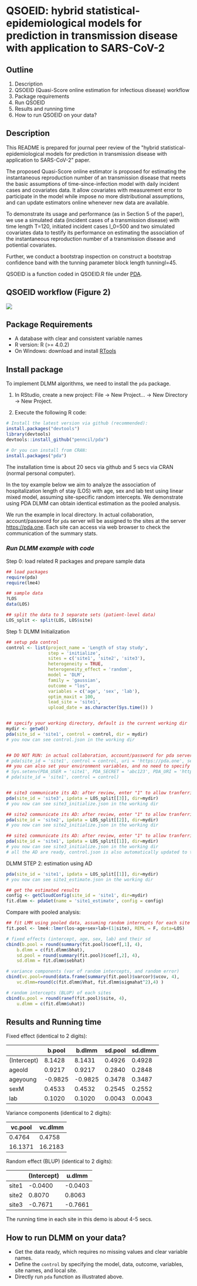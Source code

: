 
QSOEID: hybrid statistical-epidemiological models for prediction in transmission disease with application to SARS-CoV-2
==============================================
  
  
## Outline
1. Description
2. QSOEID (Quasi-Score online estimation for infectious disease) workflow
3. Package requirements
4. Run QSOEID
5. Results and running time
6. How to run QSOEID on your data?
  
## Description
This README is prepared for journal peer review of the "hybrid statistical-epidemiological models for prediction in transmission disease with application to SARS-CoV-2" paper. 

The proposed Quasi-Score online estimator is proposed for estimating the instantaneous reproduction number of an transmission disease that meets the basic assumptions of time-since-infection model with daily incident cases and covariates data. It allow covariates with measurement error to participate in the model while impose no more distributional assumptions, and can update estimators online whenever new data are available.

To demonstrate its usage and performance (as in Section 5 of the paper), we use a simulated data (incident cases of a transmission disease) with time length T=120, initiated incident cases I_0=500 and two simulated covariates data to testify its performance on estimating the association of the instantaneous reproduction number of a transmission disease and potiential covariates. 

Further, we conduct a bootstrap inspection on construct a bootstrap confidence band with the tunning parameter block length tunningl=45.

QSOEID is a function coded in QSOEID.R file under [PDA](https://github.com/ChorusChow). 

## QSOEID workflow (Figure 2)
![](workflow.png)

## Package Requirements
- A database with clear and consistent variable names
- R version: R (>= 4.0.2)
- On Windows: download and install [RTools](http://cran.r-project.org/bin/windows/Rtools/) 

## Install package

To implement DLMM algorithms, we need to install the `pda` package.  

1. In RStudio, create a new project: File -> New Project... -> New Directory -> New Project. 

2. Execute the following R code: 
  
  ```r
# Install the latest version via github (recommended):
install.packages("devtools")
library(devtools)
devtools::install_github("penncil/pda")

# Or you can install from CRAN:
install.packages("pda")

```

The installation time is about 20 secs via github and 5 secs via CRAN (normal personal computer). 

In the toy example below we aim to analyze the association of hospitalization length of stay (LOS) with age, sex and lab test using linear mixed model, assuming site-specific random intercepts. We demonstrate using PDA DLMM can obtain identical estimation as the pooled analysis. 

We run the example in local directory. In actual collaboration, account/password for `pda` server will be assigned to the sites at the server https://pda.one. Each site can access via web browser to check the communication of the summary stats.


### *Run DLMM example with code*

Step 0: load related R packages and prepare sample data

```r
## load packages
require(pda) 
require(lme4) 

## sample data
?LOS
data(LOS)  

## split the data to 3 separate sets (patient-level data)
LOS_split <- split(LOS, LOS$site)

``` 

Step 1: DLMM Initialization

```r
## setup pda control
control <- list(project_name = 'Length of stay study',
                step = 'initialize',
                sites = c('site1', 'site2', 'site3'),
                heterogeneity = TRUE,
                heterogeneity_effect = 'random',
                model = 'DLM',
                family = 'gaussian',
                outcome = "los",
                variables = c('age', 'sex', 'lab'), 
                optim_maxit = 100,
                lead_site = 'site1',
                upload_date = as.character(Sys.time()) )


## specify your working directory, default is the current working dir
mydir <- getwd()   
pda(site_id = 'site1', control = control, dir = mydir)
# you now can see control.json in the working dir


## DO NOT RUN: in actual collaboration, account/password for pda server will be assigned, thus:
# pda(site_id = 'site1', control = control, uri = 'https://pda.one', secret='abc123')
## you can also set your environment variables, and no need to specify them in pda:
# Sys.setenv(PDA_USER = 'site1', PDA_SECRET = 'abc123', PDA_URI = 'https://pda.one')
# pda(site_id = 'site1', control = control)


## site3 communicate its AD: after review, enter "1" to allow tranferring AD 
pda(site_id = 'site3', ipdata = LOS_split[[3]], dir=mydir)
# you now can see site3_initialize.json in the working dir

## site2 communicate its AD: after review, enter "1" to allow tranferring AD   
pda(site_id = 'site2', ipdata = LOS_split[[2]], dir=mydir)
# you now can see site2_initialize.json in the working dir

## site1 communicate its AD: after review, enter "1" to allow tranferring AD   
pda(site_id = 'site1', ipdata = LOS_split[[1]], dir=mydir)
# you now can see site3_initialize.json in the working dir
# all the AD are ready, control.json is also automatically updated to the next step

``` 

DLMM STEP 2: estimation using AD

```r  
pda(site_id = 'site1', ipdata = LOS_split[[1]], dir=mydir)
# you now can see site1_estimate.json in the working dir

## get the estimated results
config <- getCloudConfig(site_id = 'site1', dir=mydir)
fit.dlmm <- pdaGet(name = 'site1_estimate', config = config)
```


Compare with pooled analysis:
  
  ```r 
## fit LMM using pooled data, assuming random intercepts for each site
fit.pool <- lme4::lmer(los~age+sex+lab+(1|site), REML = F, data=LOS)

# fixed effects (intercept, age, sex, lab) and their sd 
cbind(b.pool = round(summary(fit.pool)$coef[,1], 4),
      b.dlmm = c(fit.dlmm$bhat),      
      sd.pool = round(summary(fit.pool)$coef[,2], 4),  
      sd.dlmm = fit.dlmm$sebhat)  

# variance components (var of random intercepts, and random error)
cbind(vc.pool=round(data.frame(summary(fit.pool)$varcor)$vcov, 4),
      vc.dlmm=round(c(fit.dlmm$Vhat, fit.dlmm$sigmahat^2),4) )

# random intercepts (BLUP) of each sites
cbind(u.pool = round(ranef(fit.pool)$site, 4),
      u.dlmm = c(fit.dlmm$uhat))

```


## Results and Running time

Fixed effect (identical to 2 digits):
  
  |             | b.pool  | b.dlmm  | sd.pool | sd.dlmm|
  |-------------|---------|---------|---------|--------|
  | (Intercept) | 8.1428  | 8.1431  | 0.4926  | 0.4928 |
  | ageold      | 0.9217  | 0.9217  | 0.2840  | 0.2848 |
  | ageyoung    | -0.9825 | -0.9825 | 0.3478  | 0.3487 |
  | sexM        | 0.4533  | 0.4532  | 0.2545  | 0.2552 |
  | lab         | 0.1020  | 0.1020  | 0.0043  | 0.0043 |
  
  Variance components (identical to 2 digits):
  
  |  vc.pool    | vc.dlmm |
  |-------------|---------|
  | 0.4764      | 0.4758  |
  | 16.1371     | 16.2183 |
  
  Random effect (BLUP) (identical to 2 digits):
  
  |        | (Intercept) | u.dlmm  |
  |--------|-------------|---------|
  | site1  | -0.0400     | -0.0403 |
  | site2  | 0.8070      | 0.8063  |
  | site3  | -0.7671     | -0.7661 |
  
  
  The running time in each site in this demo is about 4-5 secs. 


## How to run DLMM on your data?

* Get the data ready, which requires no missing values and clear variable names.
* Define the `control` by specifying the model, data, outcome, variables, site names, and local site.
* Directly run `pda` function as illustrated above.